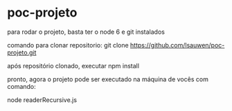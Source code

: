 # poc-projeto

para rodar o projeto, basta ter o node 6 e git instalados

comando para clonar repositorio:  git clone https://github.com/lsauwen/poc-projeto.git

após repositório clonado, executar npm install

pronto, agora o projeto pode ser executado na máquina de vocês com comando:

node readerRecursive.js
